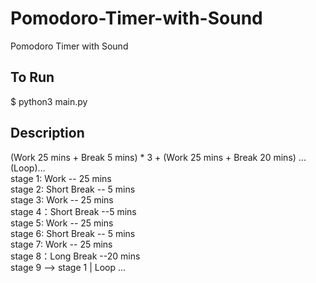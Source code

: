 # Pomodoro-Timer-with-Sound
Pomodoro Timer with Sound

## To Run
$ python3 main.py

## Description
       
(Work 25 mins + Break 5 mins) * 3 + (Work 25 mins + Break 20 mins) ...(Loop)...    
 stage 1: Work -- 25 mins  
 stage 2: Short Break -- 5 mins   
 stage 3: Work -- 25 mins   
 stage 4：Short Break --5 mins   
 stage 5: Work -- 25 mins   
 stage 6: Short Break -- 5 mins   
 stage 7: Work -- 25 mins   
 stage 8：Long Break --20 mins   
 stage 9 --> stage 1 | Loop ...   
